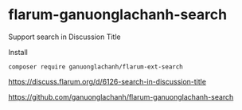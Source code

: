 # flarum-ganuonglachanh-search
Support search in Discussion Title

Install
```
composer require ganuonglachanh/flarum-ext-search
```

https://discuss.flarum.org/d/6126-search-in-discussion-title


https://github.com/ganuonglachanh/flarum-ganuonglachanh-search